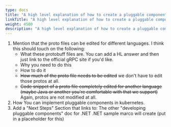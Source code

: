 ```yaml
---
type: docs
title: "A high level explanation of how to create a pluggable component"
linkTitle: "A high level explanation of how to create a pluggable component"
weight: 4500
description: "A high level explanation of how to create a pluggable component"
---
```


<!-- Doc Title. This doc should be titled something similar to "Developing pluggable components". The .NET docs titled the same will be changed -->

<!-- Another thing about this document: it should be programming language agnostic. This document should describe the step-by-step process of developing a pluggable component but completely bypassing any technology or language specific detail. -->


1. Mention that the proto files can be edited for different languages. I think this should touch on the following:
    * What these protobuff files are. You can add a HL answer and then just link to the official gRPC site if you'd like.
    * Why you need to do this
    * How to do it
    * ~~How much of the proto file needs to be edited~~ we don't have to edit those protos at all.
    * ~~Code snippet of a proto file completely edited for another language (maybe Java or another you're comfortable with that we support)~~ Again, protos are not modified at all.
2. How You can implement pluggable components in kubernetes.
3. Add a "Next Steps" Section that links to:
The other "developing pluggable components" doc for .NET
.NET sample marco will create (put in a placeholder for this)
